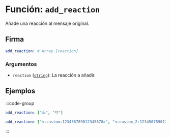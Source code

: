 # Función: `add_reaction`

Añade una reacción al mensaje original.

## Firma

```yml
add_reaction: # Array [reaction]
```

### Argumentos

- `reaction` ([`string`][String]): La reacción a añadir.

## Ejemplos

:::code-group

```yml [Emojis Unicode]
add_reaction: ["👍", "👎"]
```

```yml [Emojis Personalizado]
add_reaction: ["<:custom:123456789012345678>", "<:custom_2:123456789012345678>"]
```

:::

[String]: /es/learning/data-types#cadenas-de-texto-string
